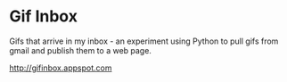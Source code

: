 # Gif Inbox

Gifs that arrive in my inbox - an experiment using Python to pull gifs from gmail and publish them to a web page.

<http://gifinbox.appspot.com>
